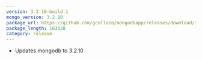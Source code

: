 ```yaml
---
version: 3.2.10-build.1
mongo_version: 3.2.10
package_url: https://github.com/gcollazo/mongodbapp/releases/download/3.2.10-build.1/MongoDB.zip
package_length: 163328
category: release
---
```


- Updates mongodb to 3.2.10

